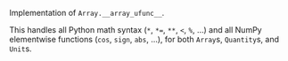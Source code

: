 Implementation of `Array.__array_ufunc__`.

This handles all Python math syntax (`*`, `*=`, `**`, `<`, `%`, …)
and all NumPy elementwise functions (`cos`, `sign`, `abs`, …),
for both `Array`s, `Quantity`s, and `Unit`s.
